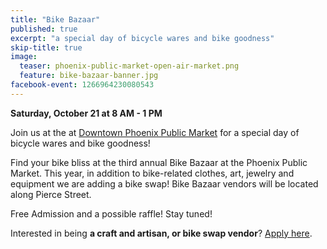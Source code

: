 ```yaml
---
title: "Bike Bazaar"
published: true
excerpt: "a special day of bicycle wares and bike goodness"
skip-title: true
image:
  teaser: phoenix-public-market-open-air-market.png
  feature: bike-bazaar-banner.jpg
facebook-event: 1266964230080543
---
```


**Saturday, October 21 at 8 AM - 1 PM**

Join us at the at [Downtown Phoenix Public Market](http://phxpublicmarket.com/openair/) for a special day of bicycle wares and bike goodness!

Find your bike bliss at the third annual Bike Bazaar at the Phoenix Public Market. This year, in addition to bike-related clothes, art, jewelry and equipment we are adding a bike swap! Bike Bazaar vendors will be located along Pierce Street.

Free Admission and a possible raffle! Stay tuned!

Interested in being **a craft and artisan, or bike swap vendor**? [Apply here](https://goo.gl/forms/5oUlxepQKrXygSyo2).
